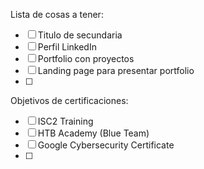 
Lista de cosas a tener:

- [ ] Titulo de secundaria
- [ ] Perfil LinkedIn
- [ ] Portfolio con proyectos
- [ ] Landing page para presentar portfolio
- [ ] 


Objetivos de certificaciones:

- [ ] ISC2 Training
- [ ] HTB Academy (Blue Team)
- [ ] Google Cybersecurity Certificate
- [ ] 